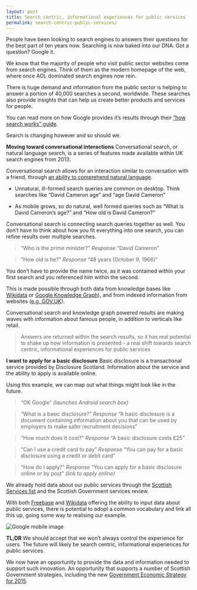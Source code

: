 ```yaml
---
layout: post
title: Search centric, informational experiences for public services
permalink: search-centric-public-services/
---
```

People have been looking to search engines to answers their questions for the best part of ten years now. Searching is now baked into our DNA. Got a question? Google it.  

We know that the majority of people who visit public sector websites come from search engines. Think of them as the modern homepage of the web, where once AOL dominated search engines now rein. 

There is huge demand and information from the public sector is helping to answer a portion of 40,000 searches a second, worldwide. These searches also provide insights that can help us create better products and services for people. 

You can read more on how Google provides it’s results through their [“how search works” guide](http://www.google.co.uk/search/about/insidesearch/howsearchworks/thestory/).

Search is changing however and so should we.

**Moving toward conversational interactions**
Conversational search, or natural language search, is a series of features made available within UK search engines from 2013.

Conversational search allows for an interaction similar to conversation with a friend, through [an ability to comprehend natural language](http://searchengineland.com/google-upgrades-conversational-search-mobile-apps-205535).

- Unnatural, ill-formed search queries are common on desktop. Think searches like “David Cameron age” and “age David Cameron”

- As mobile grows, so do natural, well formed queries such as “What is David Cameron’s age?” and “How old is David Cameron?” 

Conversational search is connecting search queries together as well. You don’t have to think about how you fit everything into one search, you can refine results over multiple searches. 

> “Who is the prime minister?”
> *Response* “David Cameron”

> “How old is he?”
> *Response* “48 years (October 9, 1966)”

You don’t have to provide the name twice, as it was contained within your first search and you referenced him within the second. 

This is made possible through both data from knowledge bases like [Wikidata](https://www.wikidata.org/wiki/Wikidata:Main_Page) or [Google Knowledge Graph](https://en.wikipedia.org/wiki/Knowledge_Graph)), and from indexed information from websites ([e.g. GOV.UK](https://www.gov.uk/government/people/david-cameron)). 

Conversational search and knowledge graph powered results are making waves with information about famous people, in addition to verticals like retail. 

> Answers are returned within the search results, so it has real potential to shake up how information is presented - a real shift towards search centric, informational experiences for public services

**I want to apply for a basic disclosure**
Basic disclosure is a transactional service provided by Disclosure Scotland. Information about the service and the ability to apply is available online. 

Using this example, we can map out what things might look like in the future. 

> “OK Google”
> *(launches Android search box)*  

> “What is a basic disclosure?”
> *Response* “A basic disclosure is a document containing information about you that can be used by employers to make safer recruitment decisions”

> “How much does it cost?” 
> *Response* “A basic disclosure costs £25”

> “Can I use a credit card to pay”
> *Response* “You can pay for a basic disclosure using a credit or debit card”

> “How do I apply?”
> *Response* “You can apply for a basic disclosure online or by post” *(link to apply online)*

We already hold data about our public services through the [Scottish Services list](http://standards.esd.org.uk/?uri=list%2FscottishServices&tab=details) and the Scottish Government services review. 

With both [Freebase](https://www.freebase.com/) and [Wikidata](https://www.wikidata.org/wiki/Wikidata:Main_Page) offering the ability to input data about public services, there is potential to adopt a common vocabulary and link all this up, going some way to realising our example.  

![Google mobile image](http://uploads.calumshep.com/google-mobile-search-screenshot.jpg)

**TL;DR**
We should accept that we won’t always control the experience for users. The future will likely be search centric, informational experiences for public services. 

We now have an opportunity to provide the data and information needed to support such innovation. An opportunity that supports a number of Scottish Government strategies, including the new [Government Economic Strategy for 2015](http://www.gov.scot/Resource/0047/00472389.pdf). 

